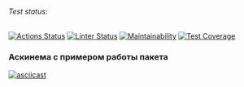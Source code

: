 ###### Test status:
[![Actions Status](https://github.com/natakhrom/frontend-project-lvl2/workflows/hexlet-check/badge.svg)](https://github.com/natakhrom/frontend-project-lvl2/actions)
[![Linter Status](https://github.com/natakhrom/frontend-project-lvl2/actions/workflows/secondProject.yml/badge.svg)](https://github.com/natakhrom/frontend-project-lvl2/actions)
[![Maintainability](https://api.codeclimate.com/v1/badges/51f2b6759338846909a3/maintainability)](https://codeclimate.com/github/natakhrom/frontend-project-lvl2/maintainability)
[![Test Coverage](https://api.codeclimate.com/v1/badges/51f2b6759338846909a3/test_coverage)](https://codeclimate.com/github/natakhrom/frontend-project-lvl2/test_coverage)

### Аскинема с примером работы пакета 
[![asciicast](https://asciinema.org/a/XSMXJIIDfHpdrHoq3KvIPUMK7.svg)](https://asciinema.org/a/XSMXJIIDfHpdrHoq3KvIPUMK7)